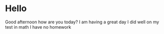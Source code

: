 # Hello
Good afternoon
how are you today?
I am having a great day
I did well on my test in math
I have no homework
